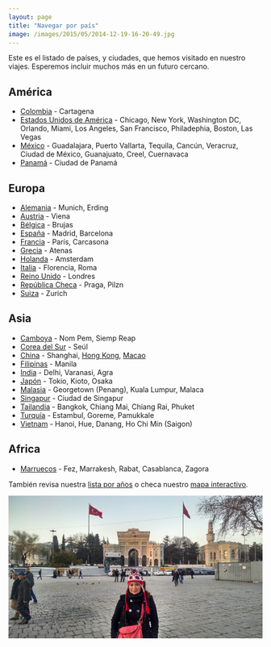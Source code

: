 ```yaml
---
layout: page
title: "Navegar por país"
image: /images/2015/05/2014-12-19-16-20-49.jpg
---
```

Este es el listado de países, y ciudades, que hemos visitado en nuestro viajes. Esperemos incluir muchos más en un futuro cercano.

## América

* [Colombia](/tag/colombia) - Cartagena
* [Estados Unidos de América](/tag/estados-unidos) - Chicago, New York, Washington DC, Orlando, Miami, Los Angeles, San Francisco, Philadephia, Boston, Las Vegas
* [México](/tag/mexico) - Guadalajara, Puerto Vallarta, Tequila, Cancún, Veracruz, Ciudad de México, Guanajuato, Creel, Cuernavaca
* [Panamá](/tag/panama) - Ciudad de Panamá

## Europa

* [Alemania](/tag/alemania) - Munich, Erding
* [Austria](/tag/austria) - Viena
* [Bélgica](/tag/belgica) - Brujas
* [España](/tag/espana) - Madrid, Barcelona
* [Francia](/tag/francia) - París, Carcasona
* [Grecia](/tag/grecia) - Atenas
* [Holanda](/tag/holanda) - Amsterdam
* [Italia](/tag/italia) - Florencia, Roma
* [Reino Unido](/tag/reino-unido) - Londres
* [República Checa](/tag/republica-checa) - Praga, Pilzn
* [Suiza](/tag/suiza) - Zurich

## Asia

* [Camboya](/tag/camboya) - Nom Pem, Siemp Reap
* [Corea del Sur](/tag/corea-del-sur) - Seúl
* [China](/tag/china) - Shanghai, [Hong Kong](/tag/hong-kong), [Macao](/tag/macao)
* [Filipinas](/tag/filipinas) - Manila
* [India](/tag/india) - Delhi, Varanasi, Agra
* [Japón](/tag/japon) - Tokio, Kioto, Osaka
* [Malasia](/tag/malasia) - Georgetown (Penang), Kuala Lumpur, Malaca
* [Singapur](/tag/singapur) - Ciudad de Singapur
* [Tailandia](/tag/tailandia) - Bangkok, Chiang Mai, Chiang Rai, Phuket
* [Turquía](/tag/turquia) - Estambul, Goreme, Pamukkale
* [Vietnam](/tag/vietnam) - Hanoi, Hue, Danang, Ho Chi Min (Saigon)

## Africa

* [Marruecos](/tag/marruecos) - Fez, Marrakesh, Rabat, Casablanca, Zagora

También revisa nuestra [lista por años](/tiempo) o checa nuestro [mapa interactivo](/mapa).

![Rox en Estambul](/images/2015/05/2014-12-19-16-20-49-1.jpg)
